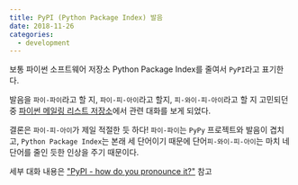 ```yaml
---
title: PyPI (Python Package Index) 발음
date: 2018-11-26
categories:
  - development
---
```


보통 파이썬 소프트웨어 저장소 Python Package Index를 줄여서 `PyPI`라고 표기한다.

발음을 `파이-파이`라고 할 지, `파이-피-아이`라고 할지, `피-와이-피-아이`라고 할 지 고민되던 중 [파이썬 메일링 리스트 저장소](https://mail.python.org/pipermail/)에서 관련 대화를 보게 되었다.

결론은 `파이-피-아이`가 제일 적절한 듯 하다! `파이-파이`는 `PyPy` 프로젝트와 발음이 겹치고, `Python Package Index`는 본래 세 단어이기 때문에 단어`피-와이-피-아이`는 마치 네 단어를 줄인 듯한 인상을 주기 때문이다.

세부 대화 내용은 ["PyPI - how do you pronounce it?"](https://mail.python.org/pipermail/python-list/2012-January/#619032) 참고
